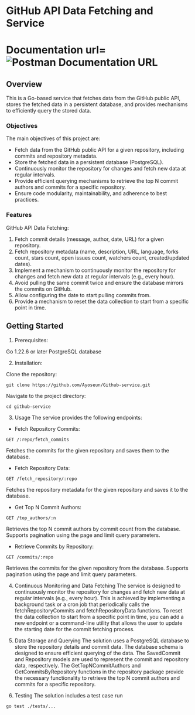 # GitHub API Data Fetching and Service

# Documentation url= ![Postman Documentation URL](https://documenter.getpostman.com/view/17643992/2sA3sAhnpi)

## Overview
This is a Go-based service that fetches data from the GitHub public API, stores the fetched data in a persistent database, and provides mechanisms to efficiently query the stored data.

### Objectives
The main objectives of this project are:

- Fetch data from the GitHub public API for a given repository, including commits and repository metadata.
- Store the fetched data in a persistent database (PostgreSQL).
- Continuously monitor the repository for changes and fetch new data at regular intervals.
- Provide efficient querying mechanisms to retrieve the top N commit authors and commits for a specific repository.
- Ensure code modularity, maintainability, and adherence to best practices.

### Features

GitHub API Data Fetching:

1. Fetch commit details (message, author, date, URL) for a given repository.
2. Fetch repository metadata (name, description, URL, language, forks count, stars count, open issues count, watchers count, created/updated dates).
3. Implement a mechanism to continuously monitor the repository for changes and fetch new data at regular intervals (e.g., every hour).
4. Avoid pulling the same commit twice and ensure the database mirrors the commits on GitHub.
5. Allow configuring the date to start pulling commits from.
6. Provide a mechanism to reset the data collection to start from a specific point in time.



## Getting Started

1. Prerequisites:

Go 1.22.6 or later
PostgreSQL database


2. Installation:

Clone the repository: 
```shell
git clone https://github.com/Ayoseun/Github-service.git
```
Navigate to the project directory: 
``` shell
cd github-service
```


3. Usage
The service provides the following endpoints:

- Fetch Repository Commits:
```shell
GET /:repo/fetch_commits
```
Fetches the commits for the given repository and saves them to the database.

- Fetch Repository Data:
```shell
GET /fetch_repository/:repo
```
Fetches the repository metadata for the given repository and saves it to the database.

- Get Top N Commit Authors:
```shell
GET /top_authors/:n
```
Retrieves the top N commit authors by commit count from the database.
Supports pagination using the page and limit query parameters.

- Retrieve Commits by Repository:
```shell
GET /commits/:repo
```
Retrieves the commits for the given repository from the database.
Supports pagination using the page and limit query parameters.

4. Continuous Monitoring and Data Fetching
The service is designed to continuously monitor the repository for changes and fetch new data at regular intervals (e.g., every hour). This is achieved by implementing a background task or a cron job that periodically calls the fetchRepositoryCommits and fetchRepositoryData functions.
To reset the data collection to start from a specific point in time, you can add a new endpoint or a command-line utility that allows the user to update the starting date for the commit fetching process.

5. Data Storage and Querying
The solution uses a PostgreSQL database to store the repository details and commit data. The database schema is designed to ensure efficient querying of the data.
The SavedCommit and Repository models are used to represent the commit and repository data, respectively. The GetTopNCommitAuthors and GetCommitsByRepository functions in the repository package provide the necessary functionality to retrieve the top N commit authors and commits for a specific repository.

6. Testing
The solution includes a test case
run
```shell
go test ./tests/...
```

